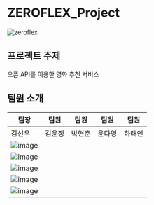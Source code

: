 # ZEROFLEX_Project

![zeroflex](https://github.com/user-attachments/assets/4668aeb7-01cb-4d11-bd6e-d7aa6287deec)

## 프로젝트 주제
오픈 API를 이용한 영화 추천 서비스

## 팀원 소개 


|   팀장   |   팀원   |   팀원   |   팀원   |   팀원   |
| -------- | -------- | -------- | -------- | -------- |
|  김선우  |  김윤정  |  박현춘  |  윤다영  |  하태인  |
|![image](https://github.com/user-attachments/assets/c0979c62-2ed3-4fdb-bca2-48865130b9ab)|
![image](https://github.com/user-attachments/assets/8ffbf77e-5a6e-4942-8bfd-19dd56406cfa)|
![image](https://github.com/user-attachments/assets/25985153-fa41-431c-964f-13e5c58aadec)|
![image](https://github.com/user-attachments/assets/470ef5fb-0e83-44c1-9b87-084fcc515faa)|
![image](https://github.com/user-attachments/assets/8eab79af-f2d2-425b-b6ac-15267a23b25b)|
